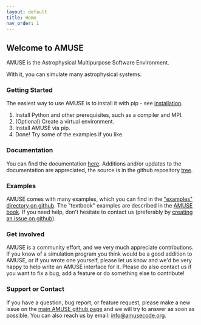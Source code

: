 ```yaml
---
layout: default
title: Home
nav_order: 1
---
```

## Welcome to AMUSE

AMUSE is the Astrophysical Multipurpose Software Environment.

With it, you can simulate many astrophysical systems.

### Getting Started

The easiest way to use AMUSE is to install it with pip - see [installation](/installation).
1. Install Python and other prerequisites, such as a compiler and MPI.
2. (Optional) Create a virtual environment.
3. Install AMUSE via pip.
4. Done! Try some of the examples if you like.

### Documentation

You can find the documentation [here](https://amusecode.github.io/). Additions and/or updates to the documentation
are appreciated, the source is in the github repository [tree](https://github.com/amusecode/amuse/tree/master/doc).

### Examples

AMUSE comes with many examples, which you can find in the ["examples" directory on github](https://github.com/amusecode/amuse/tree/master/examples).
The "textbook" examples are described in the [AMUSE book](https://iopscience.iop.org/book/978-0-7503-1320-9).
If you need help, don't hesitate to contact us (preferably by [creating an issue on github](https://github.com/amusecode/amuse/issues/new?assignees=&labels=question&template=question.md&title=)).

### Get involved

AMUSE is a community effort, and we very much appreciate contributions.
If you know of a simulation program you think would be a good addition to AMUSE, or if you wrote one yourself, please let us know and we'd be very happy to help write an AMUSE interface for it.
Please do also contact us if you want to fix a bug, add a feature or do something else to contribute!

### Support or Contact

If you have a question, bug report, or feature request, please make a new issue on the [main AMUSE github page](https://github.com/amusecode/amuse/issues/new/choose) and we will try to answer as soon as possible.
You can also reach us by email: <info@amusecode.org>.
